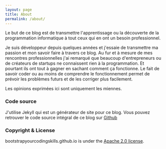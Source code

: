 ```yaml
---
layout: page
title: About
permalink: /about/
---
```


Le but de ce blog est de transmettre l'apprentissage ou la découverte de la programmation informatique à tout ceux qui en ont un besoin professionnel.

Je suis développeur depuis quelques années et j'essaie de transmettre ma passion et mon savoir faire à travers ce blog. Au fur et à mesure de mes rencontres professionnelles j'ai remarqué que beaucoup d'entrepreneurs ou de créateurs de startups ne connaissent rien à la programmation. Et pourtant ils ont tout à gagner en sachant comment ça fonctionne. Le fait de savoir coder ou au moins de comprendre le fonctionnement permet de prévoir les problèmes futurs et de les corriger plus facilement.

Les opinions exprimées ici sont uniquement les miennes.

### Code source

J'utilise Jekyll qui est un générateur de site pour ce blog.
Vous pouvez retrouver le code source intégral de ce blog sur [Github](https://github.com/BootstrapYourCodingSkills/bootstrapyourcodingskills.github.io)

### Copyright & License

bootstrapyourcodingskills.github.io is under the [Apache 2.0 license](http://www.apache.org/licenses/LICENSE-2.0).


